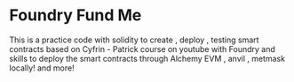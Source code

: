 # Foundry Fund Me

This is a practice code with solidity to create , deploy , testing smart contracts based on Cyfrin - Patrick course on youtube 
with Foundry and skills to deploy the smart contracts through Alchemy EVM , anvil , metmask locally! and more!